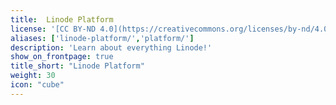 ```yaml
---
title:  Linode Platform
license: '[CC BY-ND 4.0](https://creativecommons.org/licenses/by-nd/4.0)'
aliases: ['linode-platform/','platform/']
description: 'Learn about everything Linode!'
show_on_frontpage: true
title_short: "Linode Platform"
weight: 30
icon: "cube"
---
```


